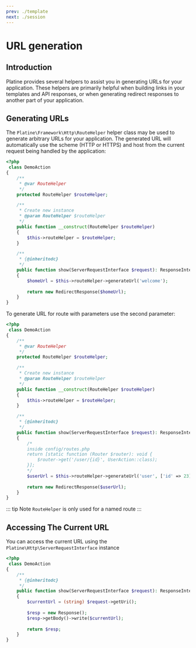 ```yaml
---
prev: ./template
next: ./session
---
```

# URL generation

## Introduction

Platine provides several helpers to assist you in generating URLs for your application. These helpers are primarily helpful when building links in your templates and API responses, or when generating redirect responses to another part of your application.

## Generating URLs

The `Platine\Framework\Http\RouteHelper` helper class may be used to generate arbitrary URLs for your application. The generated URL will automatically use the scheme (HTTP or HTTPS) and host from the current request being handled by the application:

```php
<?php
 class DemoAction
{
    /**
     * @var RouteHelper
     */
    protected RouteHelper $routeHelper;

    /**
     * Create new instance
     * @param RouteHelper $routeHelper
     */
    public function __construct(RouteHelper $routeHelper)
    {
        $this->routeHelper = $routeHelper;
    }

    /**
     * {@inheritodc}
     */
    public function show(ServerRequestInterface $request): ResponseInterface
    {
        $homeUrl = $this->routeHelper->generateUrl('welcome');
        
        return new RedirectResponse($homeUrl);
    }
}
```
To generate URL for route with parameters use the second parameter:

```php
<?php
 class DemoAction
{
    /**
     * @var RouteHelper
     */
    protected RouteHelper $routeHelper;

    /**
     * Create new instance
     * @param RouteHelper $routeHelper
     */
    public function __construct(RouteHelper $routeHelper)
    {
        $this->routeHelper = $routeHelper;
    }

    /**
     * {@inheritodc}
     */
    public function show(ServerRequestInterface $request): ResponseInterface
    {
        /*
        inside config/routes.php
        return [static function (Router $router): void {
	        $router->get('/user/{id}', UserAction::class);
        }];
        */
        $userUrl = $this->routeHelper->generateUrl('user', ['id' => 23]);
        
        return new RedirectResponse($userUrl);
    }
}
```



::: tip Note
`RouteHelper` is only used for a named route
:::
## Accessing The Current URL

You can access the current URL using the `Platine\Http\ServerRequestInterface` instance

```php
<?php
 class DemoAction
{
    /**
     * {@inheritodc}
     */
    public function show(ServerRequestInterface $request): ResponseInterface
    {
        $currentUrl = (string) $request->getUri();
        
        $resp = new Response();
        $resp->getBody()->write($currentUrl);
        
        return $resp;
    }
}
```



